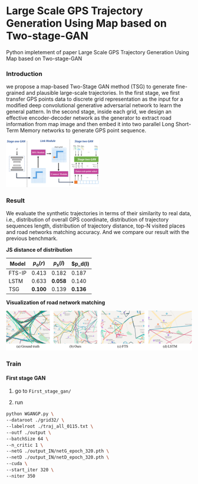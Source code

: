 # Large Scale GPS Trajectory Generation Using Map based on Two-stage-GAN

Python impletement of paper Large Scale GPS Trajectory Generation Using Map based on Two-stage-GAN

### Introduction

we propose a map-based Two-Stage GAN method (TSG) to generate fine-grained and plausible large-scale trajectories. In the first stage, we first transfer GPS points data to discrete grid representation as the input for a modified deep convolutional generative adversarial network to learn the general pattern. In the second stage, inside each grid, we design an effective encoder-decoder network as the generator to extract road information from map image and then embed it into two parallel Long Short-Term Memory networks to generate GPS point sequence.

<img src = "https://github.com/XingruiWang/Two-Stage-Gan-in-trajectory-generation/blob/main/Figure/pipeline.png?raw=1" style="width: 50%;"/>

### Result

We evaluate the synthetic trajectories in terms of their similarity to real data, i.e., distribution of overall GPS coordinate, distribution of trajectory sequences length, distribution of trajectory distance, top-N visited places and road networks matching accuracy. And we compare our result with the previous benchmark.

**JS distance of distribution**

| Model | $p_o(r)$ | $p_s(l)$ | $p_d(l) |
| ---- | ---- | ---- | ---- |
| FTS-IP | 0.413 | 0.182| 0.187|
| LSTM | 0.633 | **0.058** | 0.140|
| TSG | **0.100** | 0.139 | **0.136**|

**Visualization of road network matching**

<img src = "https://github.com/XingruiWang/Two-Stage-Gan-in-trajectory-generation/blob/main/Figure/road_match.png?raw=1"/>

### Train

#### First stage GAN

1. go to `First_stage_gan/`

2. run 

```sh
python WGANGP.py \
--dataroot ./grid32/ \
--labelroot ./traj_all_0115.txt \
--outf ./output \
--batchSize 64 \
--n_critic 1 \
--netG ./output_IN/netG_epoch_320.pth \
--netD ./output_IN/netD_epoch_320.pth \
--cuda \
--start_iter 320 \
--niter 350
```






